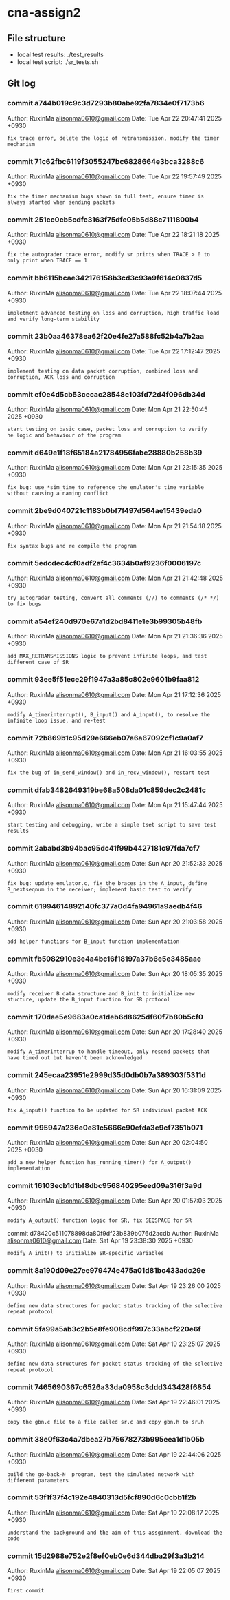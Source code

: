 # cna-assign2

## File structure
- local test results: ./test_results
- local test script: ./sr_tests.sh


## Git log 

### commit a744b019c9c3d7293b80abe92fa7834e0f7173b6
Author: RuxinMa <alisonma0610@gmail.com>
Date:   Tue Apr 22 20:47:41 2025 +0930

    fix trace error, delete the logic of retransmission, modify the timer mechanism

### commit 71c62fbc6119f3055247bc6828664e3bca3288c6
Author: RuxinMa <alisonma0610@gmail.com>
Date:   Tue Apr 22 19:57:49 2025 +0930

    fix the timer mechanism bugs shown in full test, ensure timer is always started when sending packets

### commit 251cc0cb5cdfc3163f75dfe05b5d88c7111800b4
Author: RuxinMa <alisonma0610@gmail.com>
Date:   Tue Apr 22 18:21:18 2025 +0930

    fix the autograder trace error, modify sr prints when TRACE > 0 to only print when TRACE == 1

### commit bb6115bcae342176158b3cd3c93a9f614c0837d5
Author: RuxinMa <alisonma0610@gmail.com>
Date:   Tue Apr 22 18:07:44 2025 +0930

    impletment advanced testing on loss and corruption, high traffic load and verify long-term stability

### commit 23b0aa46378ea62f20e4fe27a588fc52b4a7b2aa
Author: RuxinMa <alisonma0610@gmail.com>
Date:   Tue Apr 22 17:12:47 2025 +0930

    implement testing on data packet corruption, combined loss and corruption, ACK loss and corruption

### commit ef0e4d5cb53cecac28548e103fd72d4f096db34d
Author: RuxinMa <alisonma0610@gmail.com>
Date:   Mon Apr 21 22:50:45 2025 +0930

    start testing on basic case, packet loss and corruption to verify
    he logic and behaviour of the program

### commit d649e1f18f65184a21784956fabe28880b258b39
Author: RuxinMa <alisonma0610@gmail.com>
Date:   Mon Apr 21 22:15:35 2025 +0930

    fix bug: use *sim_time to reference the emulator's time variable without causing a naming conflict

### commit 2be9d040721c1183b0bf7f497d564ae15439eda0
Author: RuxinMa <alisonma0610@gmail.com>
Date:   Mon Apr 21 21:54:18 2025 +0930

    fix syntax bugs and re compile the program

### commit 5edcdec4cf0adf2af4c3634b0af9236f0006197c
Author: RuxinMa <alisonma0610@gmail.com>
Date:   Mon Apr 21 21:42:48 2025 +0930

    try autograder testing, convert all comments (//) to comments (/* */) to fix bugs

### commit a54ef240d970e67a1d2bd8411e1e3b99305b48fb
Author: RuxinMa <alisonma0610@gmail.com>
Date:   Mon Apr 21 21:36:36 2025 +0930

    add MAX_RETRANSMISSIONS logic to prevent infinite loops, and test different case of SR

### commit 93ee5f51ece29f1947a3a85c802e9601b9faa812
Author: RuxinMa <alisonma0610@gmail.com>
Date:   Mon Apr 21 17:12:36 2025 +0930

    modify A_timerinterrupt(), B_input() and A_input(), to resolve the infinite loop issue, and re-test

### commit 72b869b1c95d29e666eb07a6a67092cf1c9a0af7
Author: RuxinMa <alisonma0610@gmail.com>
Date:   Mon Apr 21 16:03:55 2025 +0930

    fix the bug of in_send_window() and in_recv_window(), restart test

### commit dfab3482649319be68a508da01c859dec2c2481c
Author: RuxinMa <alisonma0610@gmail.com>
Date:   Mon Apr 21 15:47:44 2025 +0930

    start testing and debugging, write a simple tset script to save test results

### commit 2ababd3b94bac95dc41f99b4427181c97fda7cf7
Author: RuxinMa <alisonma0610@gmail.com>
Date:   Sun Apr 20 21:52:33 2025 +0930

    fix bug: update emulator.c, fix the braces in the A_input, define B_nextseqnum in the receiver; implement basic test to verify

### commit 61994614892140fc377a0d4fa94961a9aedb4f46
Author: RuxinMa <alisonma0610@gmail.com>
Date:   Sun Apr 20 21:03:58 2025 +0930

    add helper functions for B_input function implementation

### commit fb5082910e3e4a4bc16f18197a37b6e5e3485aae
Author: RuxinMa <alisonma0610@gmail.com>
Date:   Sun Apr 20 18:05:35 2025 +0930

    modify receiver B data structure and B_init to initialize new stucture, update the B_input function for SR protocol

### commit 170dae5e9683a0ca1deb6d8625df60f7b80b5cf0
Author: RuxinMa <alisonma0610@gmail.com>
Date:   Sun Apr 20 17:28:40 2025 +0930

    modify A_timerinterrup to handle timeout, only resend packets that have timed out but haven't been acknowledged

### commit 245ecaa23951e2999d35d0db0b7a389303f5311d
Author: RuxinMa <alisonma0610@gmail.com>
Date:   Sun Apr 20 16:31:09 2025 +0930

    fix A_input() function to be updated for SR individual packet ACK

### commit 995947a236e0e81c5666c90efda3e9cf7351b071
Author: RuxinMa <alisonma0610@gmail.com>
Date:   Sun Apr 20 02:04:50 2025 +0930

    add a new helper function has_running_timer() for A_output() implementation

### commit 16103ecb1d1bf8dbc956840295eed09a316f3a9d
Author: RuxinMa <alisonma0610@gmail.com>
Date:   Sun Apr 20 01:57:03 2025 +0930

    modify A_output() function logic for SR, fix SEQSPACE for SR

commit d78420c511078898da80f9df23b839b076d2acdb
Author: RuxinMa <alisonma0610@gmail.com>
Date:   Sat Apr 19 23:38:30 2025 +0930

    modify A_init() to initialize SR-specific variables

### commit 8a190d09e27ee979474e475a01d81bc433adc29e
Author: RuxinMa <alisonma0610@gmail.com>
Date:   Sat Apr 19 23:26:00 2025 +0930

    define new data structures for packet status tracking of the selective repeat protocol

### commit 5fa99a5ab3c2b5e8fe908cdf997c33abcf220e6f
Author: RuxinMa <alisonma0610@gmail.com>
Date:   Sat Apr 19 23:25:07 2025 +0930

    define new data structures for packet status tracking of the selective repeat protocol

### commit 7465690367c6526a33da0958c3ddd343428f6854
Author: RuxinMa <alisonma0610@gmail.com>
Date:   Sat Apr 19 22:46:01 2025 +0930

    copy the gbn.c file to a file called sr.c and copy gbn.h to sr.h

### commit 38e0f63c4a7dbea27b75678273b995eea1d1b05b
Author: RuxinMa <alisonma0610@gmail.com>
Date:   Sat Apr 19 22:44:06 2025 +0930

    build the go-back-N  program, test the simulated network with different parameters

### commit 53f1f37f4c192e4840313d5fcf890d6c0cbb1f2b
Author: RuxinMa <alisonma0610@gmail.com>
Date:   Sat Apr 19 22:08:17 2025 +0930

    understand the background and the aim of this assginment, download the code

### commit 15d2988e752e2f8ef0eb0e6d344dba29f3a3b214
Author: RuxinMa <alisonma0610@gmail.com>
Date:   Sat Apr 19 22:05:07 2025 +0930

    first commit